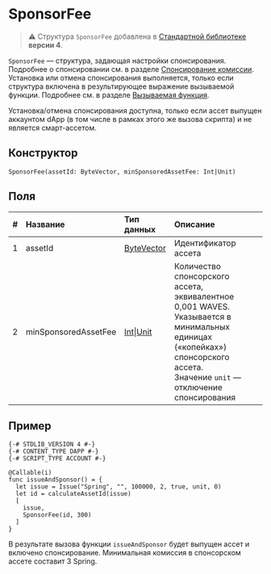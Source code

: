 # SponsorFee

> :warning: Структура `SponsorFee` добавлена в [Стандартной библиотеке](/ru/ride/script/standard-library) **версии 4**.

`SponsorFee` — cтруктура, задающая настройки спонсирования. Подробнее о спонсировании см. в разделе [Спонсирование комиссии](/ru/blockchain/waves-protocol/sponsored-fee). Установка или отмена спонсирования выполняется, только если структура включена в результирующее выражение вызываемой функции. Подробнее см. в разделе [Вызываемая функция](/ru/ride/functions/callable-function).

Установка/отмена спонсирования доступна, только если ассет выпущен аккаунтом dApp (в том числе в рамках этого же вызова скрипта) и не является смарт-ассетом.

## Конструктор

```ride
SponsorFee(assetId: ByteVector, minSponsoredAssetFee: Int|Unit)
```

## Поля

| # | Название | Тип данных | Описание |
| :--- | :--- | :--- | :--- |
| 1 | assetId | [ByteVector](/ru/ride/data-types/byte-vector) | Идентификатор ассета |
| 2 | minSponsoredAssetFee | [Int](/ru/ride/data-types/int)&#124;[Unit](/ru/ride/data-types/unit) | Количество спонсорского ассета, эквивалентное 0,001 WAVES. Указывается в минимальных единицах («копейках») спонсорского ассета.<br>Значение `unit` — отключение спонсирования |

## Пример

```
{-# STDLIB_VERSION 4 #-}
{-# CONTENT_TYPE DAPP #-}
{-# SCRIPT_TYPE ACCOUNT #-}
  
@Callable(i)
func issueAndSponsor() = {
  let issue = Issue("Spring", "", 100000, 2, true, unit, 0)
  let id = calculateAssetId(issue)
  [
    issue,
    SponsorFee(id, 300)
  ]
}
```

В результате вызова функции `issueAndSponsor` будет выпущен ассет и включено спонсирование. Минимальная комиссия в спонсорском ассете составит 3 Spring.
